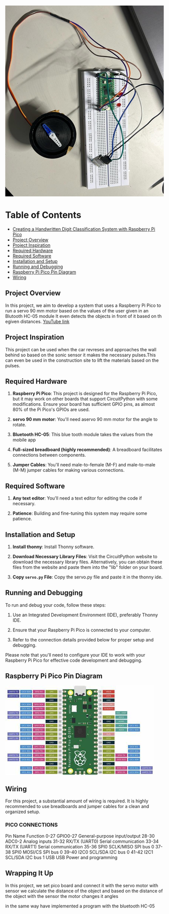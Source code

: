 ![PROJECT](projectt.jpg)
# Table of Contents

  -   [Creating a Handwritten Digit Classification System with Raspberry Pi Pico](#creating-a-handwritten-digit-classification-system-with-raspberry-pi-pico)
  - [Project Overview](#project-overview)
  - [Project Inspiration](#project-inspiration)
  - [Required Hardware](#required-hardware)
  - [Required Software](#required-software)
  - [Installation and Setup](#installation-and-setup)
  - [Running and Debugging](#running-and-debugging)
  - [Raspberry Pi Pico Pin Diagram](#Raspberry-Pi-Pico-Pin-Diagram)
  - [Wiring](#wiring)



## Project Overview

In this project, we aim to develop a system that uses a Raspberry Pi Pico to run a servo 90 mm motor based on the values of the user given in an Blutooth HC-05 module It even detects the objects in front of it based on th egiven distances. [YouTube link](https://youtube.com/shorts/A1B2NVO9zRE?si=7lx_FeOTXM0ylfeC)

## Project Inspiration

This project can be used when the car revreses and approaches the wall behind so based on the sonic sensor it makes the necessary pulses.This can even be used in the construction site  to lift the materials based on the pulses.

## Required Hardware

1. **Raspberry Pi Pico**: This project is designed for the Raspberry Pi Pico, but it may work on other boards that support CircuitPython with some modifications. Ensure your board has sufficient GPIO pins, as almost 80% of the Pi Pico's GPIOs are used.

2. **servo 90 mm motor**: You'll need aservo 90 mm motor for the angle to rotate.

3. **Bluetooth HC-05**: This blue tooth module takes the values from the mobile app 

4. **Full-sized breadboard (highly recommended)**: A breadboard facilitates connections between components.

5. **Jumper Cables**: You'll need male-to-female (M-F) and male-to-male (M-M) jumper cables for making various connections.

## Required Software

1. **Any text editor**: You'll need a text editor for editing the code if necessary.

3. **Patience**: Building and fine-tuning this system may require some patience.

## Installation and Setup

1. **Install thonny**: Install Thonny software.

2. **Download Necessary Library Files**: Visit the CircuitPython website to download the necessary library files. Alternatively, you can obtain these files from the website and paste them into the "lib" folder on your board.

4. **Copy `servo.py` File**: Copy the servo.py file and paste it in the thonny ide.



## Running and Debugging

To run and debug your code, follow these steps:

1. Use an Integrated Development Environment (IDE), preferably Thonny IDE.

2. Ensure that your Raspberry Pi Pico is connected to your computer.

3. Refer to the connection details provided below for proper setup and debugging.

Please note that you'll need to configure your IDE to work with your Raspberry Pi Pico for effective code development and debugging.



## Raspberry Pi Pico Pin Diagram

![Raspberry Pi Pico Pin Diagram](OIP.jpeg)

## Wiring

For this project, a substantial amount of wiring is required. It is highly recommended to use breadboards and jumper cables for a clean and organized setup.


### PICO CONNECTIONS

Pin	Name	Function
0-27	GPIO0-27	General-purpose input/output
28-30	ADC0-2	Analog inputs
31-32	RX/TX (UART0)	Serial communication
33-34	RX/TX (UART1)	Serial communication
35-36	SPI0 SCLK/MISO	SPI bus 0
37-38	SPI0 MOSI/CS	SPI bus 0
39-40	I2C0 SCL/SDA	I2C bus 0
41-42	I2C1 SCL/SDA	I2C bus 1
USB	USB	Power and programming

## Wrapping It Up

In this project, we set pico board and connect it with the servo motor with sensor we calculate the distance of the object and based on the distance of the object with the sensor the motor changes it angles

in the same way have implemented a program with the bluetooth HC-05 

